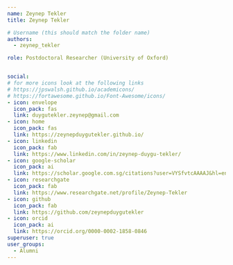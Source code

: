 ```yaml
---
name: Zeynep Tekler
title: Zeynep Tekler

# Username (this should match the folder name)
authors:
  - zeynep_tekler

role: Postdoctoral Researcher (University of Oxford)


social:
# for more icons look at the following links
# https://jpswalsh.github.io/academicons/
# https://fortawesome.github.io/Font-Awesome/icons/
- icon: envelope
  icon_pack: fas
  link: duygutekler.zeynep@gmail.com
- icon: home
  icon_pack: fas
  link: https://zeynepduygutekler.github.io/
- icon: linkedin
  icon_pack: fab
  link: https://www.linkedin.com/in/zeynep-duygu-tekler/
- icon: google-scholar
  icon_pack: ai
  link: https://scholar.google.com.sg/citations?user=VYSfvtcAAAAJ&hl=en&oi=ao
- icon: researchgate
  icon_pack: fab
  link: https://www.researchgate.net/profile/Zeynep-Tekler
- icon: github
  icon_pack: fab
  link: https://github.com/zeynepduygutekler
- icon: orcid
  icon_pack: ai
  link: https://orcid.org/0000-0002-1858-0846
superuser: true
user_groups:
  - Alumni
---
```


